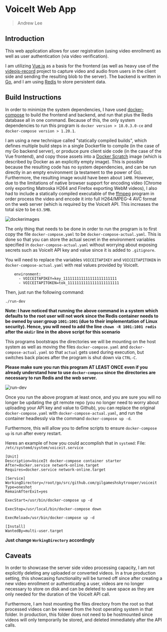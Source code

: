 # VoiceIt Web App
> Andrew Lee

## Introduction

This web application allows for user registration (using video enrollment) as well as user authentication (via video verification).

I am utilizing [Vue.js](http://vuejs.org/) as a basis for the frontend (as well as heavy use of the [videojs-record](https://github.com/collab-project/videojs-record) project to capture video and audio from users in the client side and sending the resulting blob to the server). The backend is written in [Go](https://golang.org/), and I am using [Redis](https://redis.io/) to store persistent data.

## Build Instructions
In order to minimize the system dependencies, I have used [docker-compose](https://docs.docker.com/compose/) to build the frontend and backend, and run that plus the Redis database all in one command. Because of this, the only system dependencies to run this program is `docker version > 18.0.3.0-ce` and `docker-compose version > 1.20.1`.

I am using a new technique called "statically compiled builds", which defines multiple build steps in a single Dockerfile to compile (in the case of my Go backend server), or produce pure client side code (in the case of the Vue frontend), and copy those assets into a [Docker Scratch](https://hub.docker.com/_/scratch/) image (which is described by Docker as an explicitly empty image). This is possible because the resulting code has no system dependencies, and can be run directly in an empty environment (a testament to the power of Go). Furthermore, the resulting image would have been about `14MB`. However, due to the limitations of native browser support for encoding video (Chrome only exporting Matroska H264 and Firefox exporting WebM videos), I also had to include a statically compiled executable of the [ffmpeg](https://hub.docker.com/r/jrottenberg/ffmpeg/) program in order process the video and encode it into full H264/MPEG-4 AVC format on the web server (which is required by the VoiceIt API. This increases the total size to be `63.5MB`.

![dockerimages](https://78.media.tumblr.com/62023c3577c61cd20fa1e82b3be2ebf6/tumblr_p7h5ne4MwC1s5a4bko1_1280.png)

The only thing that needs to be done in order to run the program is to first copy the file `docker-compose.yaml` to be `docker-compose-actual.yaml`. This is done so that you can store the actual secret in the environment variables specified in `docker-compose-actual.yaml` without worrying about exposing secrets such as VoiceIt API key and value since it is added to `.gitignore`.

You will need to replace the variables `VOICEITAPIKEY` and `VOICEITAPITOKEN` in `docker-compose-actual.yaml` with real values provided by VoiceIt.
```
    environment:
      - VOICEITAPIKEY=key_111111111111111111111111
      - VOICEITAPITOKEN=tok_11111111111111111111111
```


Then, just run the following command:
```
./run-dev
```

**Note: I have noticed that running the above command in a system which defaults to the root user will not work since the Redis container needs to be owned by user:group `1001:1001` (due to their implementation of Linux security). Hence, you will need to add the line `chown -R 1001:1001 redis` after the `mkdir` line in the above script for this scenario**

This programs bootstraps the directories we will be mounting on the host system as well as moving the files `docker-compose.yaml` and `docker-compose-actual.yaml` so that `actual` gets used during execution, but switches back places after the program is shut down via `CTRL-C`.

**Please make sure you run this program AT LEAST ONCE even if you already understand how to use `docker-compose` since the directories are necessary to run Redis and the web server.**

![run-dev](https://78.media.tumblr.com/6c7037e4dd74023d34213aac24002ac3/tumblr_p7h7ljqUCv1s5a4bko1_1280.png)

Once you run the above program at least once, and you are sure you will no longer be updating the git remote repo (you no longer need to worry about uploading your API key and value to Github), you can replace the original `docker-compose.yaml` with `docker-compose-actual.yaml`, and run the container headlessly via the command `docker-compose up -d`.

Furthermore, this will allow you to define scripts to ensure `docker-compose up` is run after every restart.

Heres an example of how you could accomplish that in `systemd`:
File: `/etc/systemd/system/voiceit.service`
```
[Unit]
Description=VoiceIt docker-compose container starter
After=docker.service network-online.target
Requires=docker.service network-online.target

[Service]
WorkingDirectory=/root/go/src/github.com/gilgameshskytrooper/voiceit
Type=oneshot
RemainAfterExit=yes

ExecStart=/usr/bin/docker-compose up -d

ExecStop=/usr/local/bin/docker-compose down

ExecReload=/usr/bin/docker-compose up -d

[Install]
WantedBy=multi-user.target
```
**Just change `WorkingDirectory` accordingly**

## Caveats
In order to showcase the server side video processing capacity, I am not explicitly deleting any uploaded or converted videos. In a true production setting, this showcasing functionality will be turned off since after creating a new video enrollment or authenticating a user, videos are no longer necessary to store on disk and can be deleted to save space as they are only needed for the duration of the VoiceIt API call.

Furthermore, I am host mounting the files directory from the root so that processed videos can be viewed from the host operating system in that folder. In production, this folder does not need to be hostmounted since videos will only temporarily be stored, and deleted immediately after the API calls.
